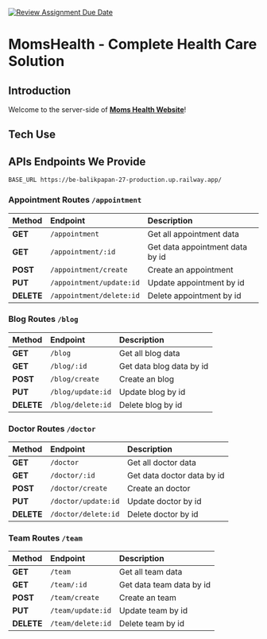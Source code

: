 [![Review Assignment Due Date](https://classroom.github.com/assets/deadline-readme-button-24ddc0f5d75046c5622901739e7c5dd533143b0c8e959d652212380cedb1ea36.svg)](https://classroom.github.com/a/yZWC7OmO)

# MomsHealth - Complete Health Care Solution

## Introduction

Welcome to the server-side of [**Moms Health Website**](https://kampus-merdeka-software-engineering.github.io/FE-Balikpapan-27/)! 

## Tech Use


## APIs Endpoints We Provide

```
BASE_URL https://be-balikpapan-27-production.up.railway.app/
```

### Appointment Routes `/appointment`

| Method | Endpoint | Description |
| :--- | :--- | :--- |
| **GET** | `/appointment` | Get all appointment data |
| **GET** | `/appointment/:id` | Get data appointment data by id |
| **POST** | `/appointment/create` | Create an appointment |
| **PUT** | `/appointment/update:id` | Update appointment by id |
| **DELETE** | `/appointment/delete:id` | Delete appointment by id |

### Blog Routes `/blog`

| Method | Endpoint | Description |
| :--- | :--- | :--- |
| **GET** | `/blog` | Get all blog data |
| **GET** | `/blog/:id` | Get data blog data by id |
| **POST** | `/blog/create` | Create an blog |
| **PUT** | `/blog/update:id` | Update blog by id |
| **DELETE** | `/blog/delete:id` | Delete blog by id |

### Doctor Routes `/doctor`

| Method | Endpoint | Description |
| :--- | :--- | :--- |
| **GET** | `/doctor` | Get all doctor data |
| **GET** | `/doctor/:id` | Get data doctor data by id |
| **POST** | `/doctor/create` | Create an doctor |
| **PUT** | `/doctor/update:id` | Update doctor by id |
| **DELETE** | `/doctor/delete:id` | Delete doctor by id |

### Team Routes `/team`

| Method | Endpoint | Description |
| :--- | :--- | :--- |
| **GET** | `/team` | Get all team data |
| **GET** | `/team/:id` | Get data team data by id |
| **POST** | `/team/create` | Create an team |
| **PUT** | `/team/update:id` | Update team by id |
| **DELETE** | `/team/delete:id` | Delete team by id |
